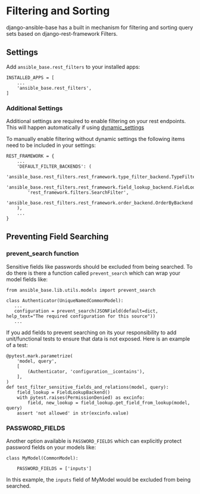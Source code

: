 # Filtering and Sorting

django-ansible-base has a built in mechanism for filtering and sorting query sets based on django-rest-framework Filters.

## Settings

Add `ansible_base.rest_filters` to your installed apps:

```
INSTALLED_APPS = [
    ...
    'ansible_base.rest_filters',
]
```

### Additional Settings
Additional settings are required to enable filtering on your rest endpoints.
This will happen automatically if using [dynamic_settings](../Installation.md)

To manually enable filtering without dynamic settings the following items need to be included in your settings:
```
REST_FRAMEWORK = {
    ...
    'DEFAULT_FILTER_BACKENDS': (
        'ansible_base.rest_filters.rest_framework.type_filter_backend.TypeFilterBackend',
        'ansible_base.rest_filters.rest_framework.field_lookup_backend.FieldLookupBackend',
        'rest_framework.filters.SearchFilter',
        'ansible_base.rest_filters.rest_framework.order_backend.OrderByBackend',
    ),
    ...
}
```

## Preventing Field Searching

### prevent_search function

Sensitive fields like passwords should be excluded from being searched. To do there is there a function called `prevent_search` which can wrap your model fields like:

```
from ansible_base.lib.utils.models import prevent_search

class Authenticator(UniqueNamedCommonModel):
   ...
   configuration = prevent_search(JSONField(default=dict, help_text="The required configuration for this source"))
   ...
```

If you add fields to prevent searching on its your responsibility to add unit/functional tests to ensure that data is not exposed. Here is an example of a test:
```
@pytest.mark.parametrize(
    'model, query',
    [
        (Authenticator, 'configuration__icontains'),
    ],
)
def test_filter_sensitive_fields_and_relations(model, query):
    field_lookup = FieldLookupBackend()
    with pytest.raises(PermissionDenied) as excinfo:
        field, new_lookup = field_lookup.get_field_from_lookup(model, query)
    assert 'not allowed' in str(excinfo.value)
```

### PASSWORD_FIELDS

Another option available is `PASSWORD_FIELDS` which can explicitly protect password fields on your models like:

```
class MyModel(CommonModel):

    PASSWORD_FIELDS = ['inputs']
```

In this example, the `inputs` field of MyModel would be excluded from being searched.
